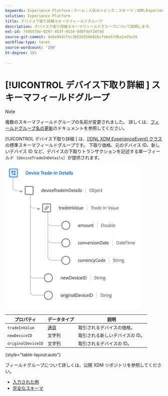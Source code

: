 ```yaml
---
keywords: Experience Platform；ホーム；人気のトピック；スキーマ；XDM;ExperienceEvent；フィールド；スキーマ；スキーマ；スキーマデザイン；フィールドグループ；フィールドグループ；デバイス；取引；取引；取引；
solution: Experience Platform
title: デバイス下取り詳細スキーマフィールドグループ
description: デバイス下取り詳細スキーマフィールドグループについて説明します。
exl-id: 744557be-0297-453f-9134-9d0f4ef2df4d
source-git-commit: de8e944cfec3b52d25bb02bcfebe57d6a2a35e39
workflow-type: tm+mt
source-wordcount: '150'
ht-degree: 18%

---
```


# [!UICONTROL  デバイス下取り詳細 ] スキーマフィールドグループ

>[!NOTE]
>
>複数のスキーマフィールドグループの名前が変更されました。 詳しくは、[フィールドグループ名の更新](../name-updates.md)のドキュメントを参照してください。

[!UICONTROL  デバイス下取り詳細 ] は、[[!DNL XDM ExperienceEvent]  クラス ](../../classes/experienceevent.md) の標準スキーマフィールドグループです。 下取り価格、元のデバイス ID、新しいデバイス ID など、デバイスの下取りトランザクションを記述する単一フィールド（`deviceTradeInDetails`）が提供されます。

![ デバイス下取り詳細構造 ](../../images/field-groups/device-trade-in-details.png)

| プロパティ | データタイプ | 説明 |
| --- | --- | --- |
| `tradeInValue` | [通貨](../../data-types/currency.md) | 取引されるデバイスの価格。 |
| `newDeviceID` | 文字列 | 取引される新しいデバイスの ID。 |
| `originalDeviceID` | 文字列 | 取引されるデバイスの ID。 |

{style="table-layout:auto"}

フィールドグループについて詳しくは、公開 XDM リポジトリを参照してください。

* [ 入力された例 ](https://github.com/adobe/xdm/blob/master/components/fieldgroups/experience-event/industry-verticals/experienceevent-device-trade-in-details.example.1.json)
* [ 完全なスキーマ ](https://github.com/adobe/xdm/blob/master/components/fieldgroups/experience-event/industry-verticals/experienceevent-device-trade-in-details.schema.json)
